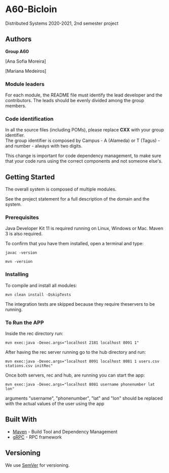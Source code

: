 # A60-Bicloin

Distributed Systems 2020-2021, 2nd semester project


## Authors

**Group A60**

[Ana Sofia Moreira]

[Mariana Medeiros]

### Module leaders

For each module, the README file must identify the lead developer and the contributors.
The leads should be evenly divided among the group members.

### Code identification

In all the source files (including POMs), please replace __CXX__ with your group identifier.  
The group identifier is composed by Campus - A (Alameda) or T (Tagus) - and number - always with two digits.

This change is important for code dependency management, to make sure that your code runs using the correct components and not someone else's.


## Getting Started

The overall system is composed of multiple modules.

See the project statement for a full description of the domain and the system.

### Prerequisites

Java Developer Kit 11 is required running on Linux, Windows or Mac.
Maven 3 is also required.

To confirm that you have them installed, open a terminal and type:

```
javac -version

mvn -version
```

### Installing

To compile and install all modules:

```
mvn clean install -DskipTests
```

The integration tests are skipped because they require theservers to be running.

### To Run the APP

Inside the rec directory run:

```
mvn exec:java -Dexec.args="localhost 2181 localhost 8091 1"

```

After having the rec server running go to the hub directory and run:

```
mvn exec:java -Dexec.args="localhost 8091 localhost 8081 1 users.csv stations.csv initRec"

```
Once both servers, rec and hub, are running you can start the app:

```
mvn exec:java -Dexec.args="localhost 8081 username phonenumber lat lon"
```

arguments "username", "phonenumber", "lat" and "lon" should be replaced with the actual values of the user using the app


## Built With

* [Maven](https://maven.apache.org/) - Build Tool and Dependency Management
* [gRPC](https://grpc.io/) - RPC framework


## Versioning

We use [SemVer](http://semver.org/) for versioning. 
